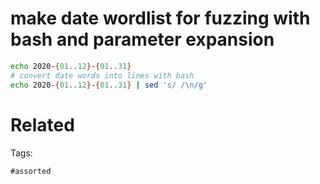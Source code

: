 # make date wordlist for fuzzing with bash and parameter expansion
```bash
echo 2020-{01..12}-{01..31}
# convert date words into lines with bash
echo 2020-{01..12}-{01..31} | sed 's/ /\n/g'
```

# Related


Tags:

    #assorted
